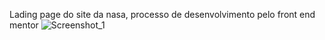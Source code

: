 Lading page do site da nasa, processo de desenvolvimento pelo front end mentor 
![Screenshot_1](https://github.com/LucianoSBFrontEnd/space-lading-page/assets/159668628/12df643b-e7e0-4ea6-97f5-54ca75a2745d)
